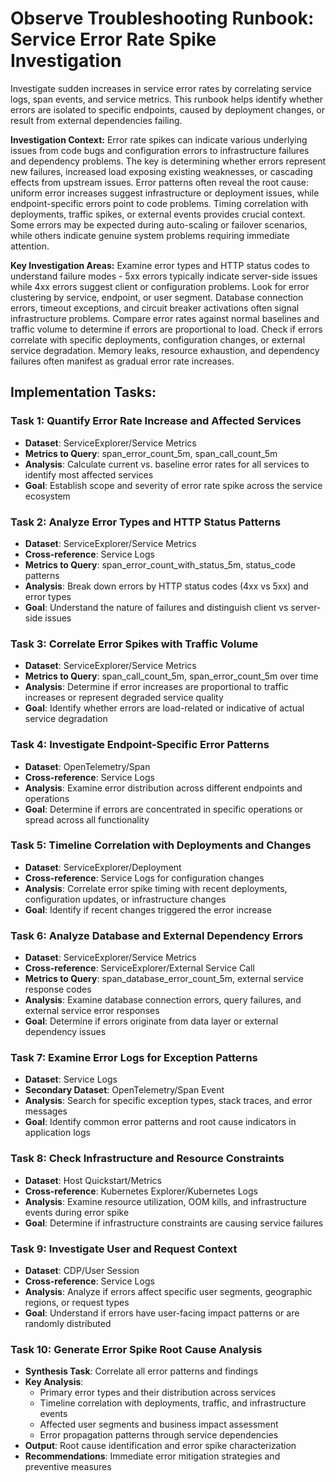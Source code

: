 # Observe Troubleshooting Runbook: Service Error Rate Spike Investigation

Investigate sudden increases in service error rates by correlating service logs, span events, and service metrics. This runbook helps identify whether errors are isolated to specific endpoints, caused by deployment changes, or result from external dependencies failing.

**Investigation Context:** Error rate spikes can indicate various underlying issues from code bugs and configuration errors to infrastructure failures and dependency problems. The key is determining whether errors represent new failures, increased load exposing existing weaknesses, or cascading effects from upstream issues. Error patterns often reveal the root cause: uniform error increases suggest infrastructure or deployment issues, while endpoint-specific errors point to code problems. Timing correlation with deployments, traffic spikes, or external events provides crucial context. Some errors may be expected during auto-scaling or failover scenarios, while others indicate genuine system problems requiring immediate attention.

**Key Investigation Areas:** Examine error types and HTTP status codes to understand failure modes - 5xx errors typically indicate server-side issues while 4xx errors suggest client or configuration problems. Look for error clustering by service, endpoint, or user segment. Database connection errors, timeout exceptions, and circuit breaker activations often signal infrastructure problems. Compare error rates against normal baselines and traffic volume to determine if errors are proportional to load. Check if errors correlate with specific deployments, configuration changes, or external service degradation. Memory leaks, resource exhaustion, and dependency failures often manifest as gradual error rate increases.

## Implementation Tasks:

### Task 1: Quantify Error Rate Increase and Affected Services
- **Dataset**: ServiceExplorer/Service Metrics
- **Metrics to Query**: span_error_count_5m, span_call_count_5m
- **Analysis**: Calculate current vs. baseline error rates for all services to identify most affected services
- **Goal**: Establish scope and severity of error rate spike across the service ecosystem

### Task 2: Analyze Error Types and HTTP Status Patterns
- **Dataset**: ServiceExplorer/Service Metrics
- **Cross-reference**: Service Logs
- **Metrics to Query**: span_error_count_with_status_5m, status_code patterns
- **Analysis**: Break down errors by HTTP status codes (4xx vs 5xx) and error types
- **Goal**: Understand the nature of failures and distinguish client vs server-side issues

### Task 3: Correlate Error Spikes with Traffic Volume
- **Dataset**: ServiceExplorer/Service Metrics
- **Metrics to Query**: span_call_count_5m, span_error_count_5m over time
- **Analysis**: Determine if error increases are proportional to traffic increases or represent degraded service quality
- **Goal**: Identify whether errors are load-related or indicative of actual service degradation

### Task 4: Investigate Endpoint-Specific Error Patterns
- **Dataset**: OpenTelemetry/Span
- **Cross-reference**: Service Logs
- **Analysis**: Examine error distribution across different endpoints and operations
- **Goal**: Determine if errors are concentrated in specific operations or spread across all functionality

### Task 5: Timeline Correlation with Deployments and Changes
- **Dataset**: ServiceExplorer/Deployment
- **Cross-reference**: Service Logs for configuration changes
- **Analysis**: Correlate error spike timing with recent deployments, configuration updates, or infrastructure changes
- **Goal**: Identify if recent changes triggered the error increase

### Task 6: Analyze Database and External Dependency Errors
- **Dataset**: ServiceExplorer/Service Metrics
- **Cross-reference**: ServiceExplorer/External Service Call
- **Metrics to Query**: span_database_error_count_5m, external service response codes
- **Analysis**: Examine database connection errors, query failures, and external service error responses
- **Goal**: Determine if errors originate from data layer or external dependency issues

### Task 7: Examine Error Logs for Exception Patterns
- **Dataset**: Service Logs
- **Secondary Dataset**: OpenTelemetry/Span Event
- **Analysis**: Search for specific exception types, stack traces, and error messages
- **Goal**: Identify common error patterns and root cause indicators in application logs

### Task 8: Check Infrastructure and Resource Constraints
- **Dataset**: Host Quickstart/Metrics
- **Cross-reference**: Kubernetes Explorer/Kubernetes Logs
- **Analysis**: Examine resource utilization, OOM kills, and infrastructure events during error spike
- **Goal**: Determine if infrastructure constraints are causing service failures

### Task 9: Investigate User and Request Context
- **Dataset**: CDP/User Session
- **Cross-reference**: Service Logs
- **Analysis**: Analyze if errors affect specific user segments, geographic regions, or request types
- **Goal**: Understand if errors have user-facing impact patterns or are randomly distributed

### Task 10: Generate Error Spike Root Cause Analysis
- **Synthesis Task**: Correlate all error patterns and findings
- **Key Analysis**:
  - Primary error types and their distribution across services
  - Timeline correlation with deployments, traffic, and infrastructure events
  - Affected user segments and business impact assessment
  - Error propagation patterns through service dependencies
- **Output**: Root cause identification and error spike characterization
- **Recommendations**: Immediate error mitigation strategies and preventive measures
